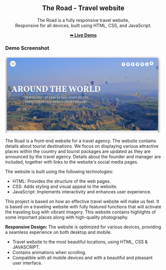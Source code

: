 <div align="center">
  
  <h2 align="center">The Road - Travel website</h2>

  The Road is a fully responsive travel website, <br />Responsive for all devices, built using HTML, CSS, and JavaScript.

  <a href="https://ampolumukhesh.github.io/The_Road_Travel_Website/"><strong>➥ Live Demo</strong></a>

</div>

### Demo Screenshot

![The Road Desktop Demo](https://github.com/AmpoluMukhesh/The_Road/blob/main/images/Demo-Screenshot.png)

The Road is a front-end website for a travel agency. The website contains details about tourist destinations. We focus on displaying various attractive places within the country and tourist packages are updated as they are announced by the travel agency. Details about the founder and manager are included, together with links to the website's social media pages.

The website is built using the following technologies:

- HTML: Provides the structure of the web pages.
- CSS: Adds styling and visual appeal to the website.
- JavaScript: Implements interactivity and enhances user experience.

This project is based on how an effective travel website will make us feel. It is based on a traveling website with fully featured functions that will activate the traveling bug with vibrant imagery. This website contains highlights of some important places along with high-quality photography.

**Responsive Design:** The website is optimized for various devices, providing a seamless experience on both desktop and mobile.

* Travel website to the most beautiful locations, using HTML, CSS & JAVASCRIPT.
* Contains animations when scrolling.
* Compatible with all mobile devices and with a beautiful and pleasant user interface.

